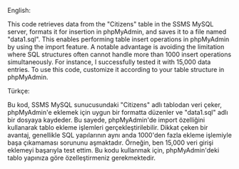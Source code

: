 English:

This code retrieves data from the "Citizens" table in the SSMS MySQL server, formats it for insertion in phpMyAdmin,
and saves it to a file named "data1.sql". This enables performing table insert operations in phpMyAdmin by using the import feature.
A notable advantage is avoiding the limitation where SQL structures often cannot handle more than 1000 insert operations simultaneously.
For instance, I successfully tested it with 15,000 data entries. To use this code, customize it according to your table structure in phpMyAdmin.

Türkçe:

Bu kod, SSMS MySQL sunucusundaki "Citizens" adlı tablodan veri çeker, phpMyAdmin'e eklemek için uygun bir formatta düzenler ve "data1.sql"
adlı bir dosyaya kaydeder. Bu sayede, phpMyAdmin'de import özelliğini kullanarak tablo ekleme işlemleri gerçekleştirilebilir.
Dikkat çeken bir avantaj, genellikle SQL yapılarının aynı anda 1000'den fazla ekleme işlemiyle başa çıkamaması sorununu aşmaktadır.
Örneğin, ben 15,000 veri girişi eklemeyi başarıyla test ettim. Bu kodu kullanmak için, phpMyAdmin'deki tablo yapınıza göre özelleştirmeniz gerekmektedir.
